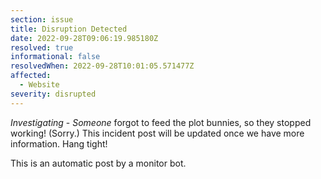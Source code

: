 ```yaml
---
section: issue
title: Disruption Detected
date: 2022-09-28T09:06:19.985180Z
resolved: true
informational: false
resolvedWhen: 2022-09-28T10:01:05.571477Z
affected:
  - Website
severity: disrupted
---
```

*Investigating* - _Someone_ forgot to feed the plot bunnies, so they stopped working! (Sorry.) This incident post will be updated once we have more information. Hang tight!

This is an automatic post by a monitor bot.
        